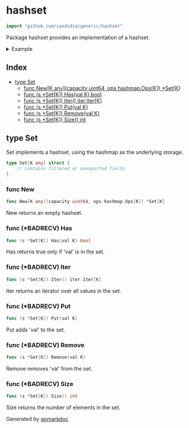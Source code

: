 <!-- Code generated by gomarkdoc. DO NOT EDIT -->

# hashset

```go
import "github.com/zyedidia/generic/hashset"
```

Package hashset provides an implementation of a hashset\.

<details><summary>Example</summary>
<p>

```go
package main

import (
	"fmt"
	g "github.com/zyedidia/generic"
	"github.com/zyedidia/generic/hashmap"
	"github.com/zyedidia/generic/hashset"
)

func main() {
	set := hashset.New[string](3, hashmap.Ops[string]{
		Equals: g.Equals[string],
		Hash:   g.HashString,
	})
	set.Put("foo")
	set.Put("bar")
	set.Put("baz")

	fmt.Println(set.Has("foo"))
	fmt.Println(set.Has("quux"))
}
```

#### Output

```
true
false
```

</p>
</details>

## Index

- [type Set](<#type-set>)
  - [func New[K any](capacity uint64, ops hashmap.Ops[K]) *Set[K]](<#func-new>)
  - [func (s *Set[K]) Has(val K) bool](<#func-badrecv-has>)
  - [func (s *Set[K]) Iter() iter.Iter[K]](<#func-badrecv-iter>)
  - [func (s *Set[K]) Put(val K)](<#func-badrecv-put>)
  - [func (s *Set[K]) Remove(val K)](<#func-badrecv-remove>)
  - [func (s *Set[K]) Size() int](<#func-badrecv-size>)


## type Set

Set implements a hashset\, using the hashmap as the underlying storage\.

```go
type Set[K any] struct {
    // contains filtered or unexported fields
}
```

### func New

```go
func New[K any](capacity uint64, ops hashmap.Ops[K]) *Set[K]
```

New returns an empty hashset\.

### func \(\*BADRECV\) Has

```go
func (s *Set[K]) Has(val K) bool
```

Has returns true only if 'val' is in the set\.

### func \(\*BADRECV\) Iter

```go
func (s *Set[K]) Iter() iter.Iter[K]
```

Iter returns an iterator over all values in the set\.

### func \(\*BADRECV\) Put

```go
func (s *Set[K]) Put(val K)
```

Put adds 'val' to the set\.

### func \(\*BADRECV\) Remove

```go
func (s *Set[K]) Remove(val K)
```

Remove removes 'val' from the set\.

### func \(\*BADRECV\) Size

```go
func (s *Set[K]) Size() int
```

Size returns the number of elements in the set\.



Generated by [gomarkdoc](<https://github.com/princjef/gomarkdoc>)
